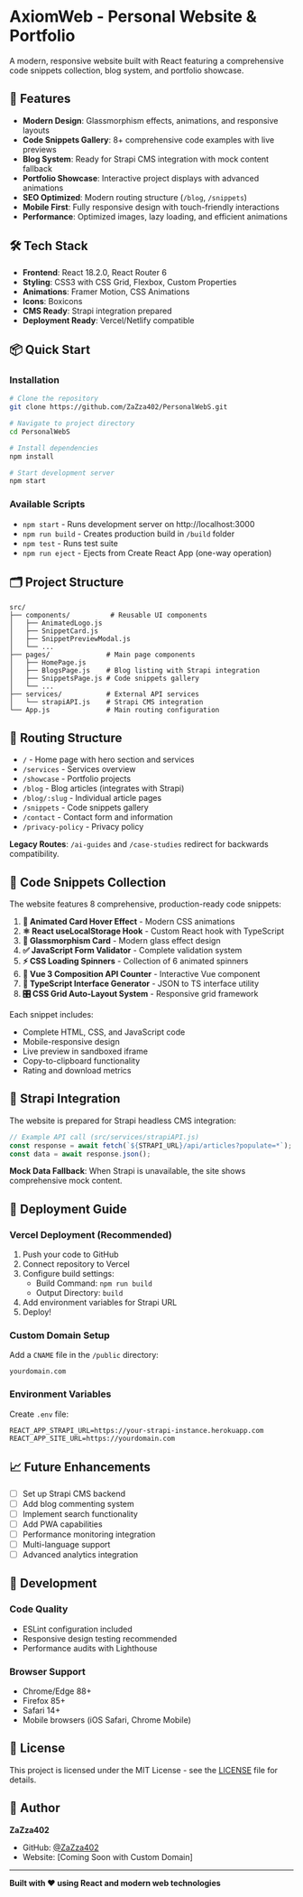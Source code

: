 # AxiomWeb - Personal Website & Portfolio

A modern, responsive website built with React featuring a comprehensive code snippets collection, blog system, and portfolio showcase.

## 🚀 Features

- **Modern Design**: Glassmorphism effects, animations, and responsive layouts
- **Code Snippets Gallery**: 8+ comprehensive code examples with live previews
- **Blog System**: Ready for Strapi CMS integration with mock content fallback  
- **Portfolio Showcase**: Interactive project displays with advanced animations
- **SEO Optimized**: Modern routing structure (`/blog`, `/snippets`)
- **Mobile First**: Fully responsive design with touch-friendly interactions
- **Performance**: Optimized images, lazy loading, and efficient animations

## 🛠️ Tech Stack

- **Frontend**: React 18.2.0, React Router 6
- **Styling**: CSS3 with CSS Grid, Flexbox, Custom Properties
- **Animations**: Framer Motion, CSS Animations
- **Icons**: Boxicons
- **CMS Ready**: Strapi integration prepared
- **Deployment Ready**: Vercel/Netlify compatible

## 📦 Quick Start

### Installation

```bash
# Clone the repository
git clone https://github.com/ZaZza402/PersonalWebS.git

# Navigate to project directory
cd PersonalWebS

# Install dependencies
npm install

# Start development server
npm start
```

### Available Scripts

- `npm start` - Runs development server on http://localhost:3000
- `npm run build` - Creates production build in `/build` folder
- `npm test` - Runs test suite
- `npm run eject` - Ejects from Create React App (one-way operation)

## 🗂️ Project Structure

```
src/
├── components/          # Reusable UI components
│   ├── AnimatedLogo.js
│   ├── SnippetCard.js
│   ├── SnippetPreviewModal.js
│   └── ...
├── pages/              # Main page components
│   ├── HomePage.js
│   ├── BlogsPage.js    # Blog listing with Strapi integration
│   ├── SnippetsPage.js # Code snippets gallery
│   └── ...
├── services/           # External API services
│   └── strapiAPI.js    # Strapi CMS integration
└── App.js              # Main routing configuration
```

## 🔗 Routing Structure

- `/` - Home page with hero section and services
- `/services` - Services overview
- `/showcase` - Portfolio projects
- `/blog` - Blog articles (integrates with Strapi)
- `/blog/:slug` - Individual article pages
- `/snippets` - Code snippets gallery
- `/contact` - Contact form and information
- `/privacy-policy` - Privacy policy

**Legacy Routes**: `/ai-guides` and `/case-studies` redirect for backwards compatibility.

## 🎨 Code Snippets Collection

The website features 8 comprehensive, production-ready code snippets:

1. **🎨 Animated Card Hover Effect** - Modern CSS animations
2. **⚛️ React useLocalStorage Hook** - Custom React hook with TypeScript
3. **💎 Glassmorphism Card** - Modern glass effect design
4. **✅ JavaScript Form Validator** - Complete validation system
5. **⚡ CSS Loading Spinners** - Collection of 6 animated spinners
6. **🎯 Vue 3 Composition API Counter** - Interactive Vue component
7. **🔧 TypeScript Interface Generator** - JSON to TS interface utility
8. **🎛️ CSS Grid Auto-Layout System** - Responsive grid framework

Each snippet includes:
- Complete HTML, CSS, and JavaScript code
- Mobile-responsive design
- Live preview in sandboxed iframe
- Copy-to-clipboard functionality
- Rating and download metrics

## 🔌 Strapi Integration

The website is prepared for Strapi headless CMS integration:

```javascript
// Example API call (src/services/strapiAPI.js)
const response = await fetch(`${STRAPI_URL}/api/articles?populate=*`);
const data = await response.json();
```

**Mock Data Fallback**: When Strapi is unavailable, the site shows comprehensive mock content.

## 🚀 Deployment Guide

### Vercel Deployment (Recommended)

1. Push your code to GitHub
2. Connect repository to Vercel
3. Configure build settings:
   - Build Command: `npm run build`
   - Output Directory: `build`
4. Add environment variables for Strapi URL
5. Deploy!

### Custom Domain Setup

Add a `CNAME` file in the `/public` directory:
```
yourdomain.com
```

### Environment Variables

Create `.env` file:
```env
REACT_APP_STRAPI_URL=https://your-strapi-instance.herokuapp.com
REACT_APP_SITE_URL=https://yourdomain.com
```

## 📈 Future Enhancements

- [ ] Set up Strapi CMS backend
- [ ] Add blog commenting system
- [ ] Implement search functionality
- [ ] Add PWA capabilities
- [ ] Performance monitoring integration
- [ ] Multi-language support
- [ ] Advanced analytics integration

## 🔧 Development

### Code Quality

- ESLint configuration included
- Responsive design testing recommended
- Performance audits with Lighthouse

### Browser Support

- Chrome/Edge 88+
- Firefox 85+
- Safari 14+
- Mobile browsers (iOS Safari, Chrome Mobile)

## 📄 License

This project is licensed under the MIT License - see the [LICENSE](LICENSE) file for details.

## 👤 Author

**ZaZza402**
- GitHub: [@ZaZza402](https://github.com/ZaZza402)
- Website: [Coming Soon with Custom Domain]

---

**Built with ❤️ using React and modern web technologies**